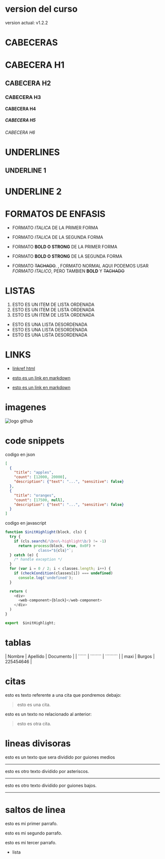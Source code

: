 # version del curso
version actual: v1.2.2

# CABECERAS
# CABECERA H1
## CABECERA H2
### CABECERA H3
#### CABECERA H4
##### CABECERA H5
###### CABECERA H6


# UNDERLINES

UNDERLINE 1
-----------

UNDERLINE 2
===========

# FORMATOS DE ENFASIS

- FORMATO *ITALICA* DE LA PRIMER FORMA
- FORMATO _ITALICA_ DE LA SEGUNDA FORMA

- FORMATO **BOLD O STRONG** DE LA PRIMER FORMA
- FORMATO __BOLD O STRONG__ DE LA SEGUNDA FORMA

- FORMATO ~~TACHADO~~. , FORMATO NORMAL
AQUI PODEMOS USAR *FORMATO ITALICO*, PERO TAMBIEN **BOLD** Y ~~TACHADO~~

# LISTAS
1. ESTO ES UN ITEM DE LISTA ORDENADA
2. ESTO ES UN ITEM DE LISTA ORDENADA
3. ESTO ES UN ITEM DE LISTA ORDENADA
- ESTO ES UNA LISTA DESORDENADA
- ESTO ES UNA LISTA DESORDENADA
- ESTO ES UNA LISTA DESORDENADA

# LINKS
- <a href= "http://google.com">linkref html</a>

- [esto es un link en markdown](http://www.google.com)
- [esto es un link en markdown](index.html)

# imagenes

![logo github](https://1000logos.net/wp-content/uploads/2021/05/GitHub-logo.png)

# code snippets
codigo en json
```JSON
[
  {
    "title": "apples",
    "count": [12000, 20000],
    "description": {"text": "...", "sensitive": false}
  },
  {
    "title": "oranges",
    "count": [17500, null],
    "description": {"text": "...", "sensitive": false}
  }
]
```
codigo en javascript
``` Javascript
function $initHighlight(block, cls) {
  try {
    if (cls.search(/\bno\-highlight\b/) != -1)
      return process(block, true, 0x0F) +
             ` class="${cls}"`;
  } catch (e) {
    /* handle exception */
  }
  for (var i = 0 / 2; i < classes.length; i++) {
    if (checkCondition(classes[i]) === undefined)
      console.log('undefined');
  }

  return (
    <div>
      <web-component>{block}</web-component>
    </div>
  )
}

export  $initHighlight;

```

# tablas

| Nombre | Apellido | Documento |
| `````` | ```````` | ````````` |
|  maxi  | Burgos   | 225454646 |

# citas

esto es texto  referente a una cita que pondremos debajo:
> esto es una cita.


esto es un texto no relacionado al anterior:
> esto es otra cita.

# lineas divisoras
 esto es un texto que sera dividido por guiones medios
 
 ---
 esto es otro texto dividido por asteriscos.

 ***

 esto es otro texto dividido por guiones bajos.

 ___

 # saltos de linea
esto es mi primer parrafo.

esto es mi segundo parrafo.

esto es mi tercer parrafo.
- lista





